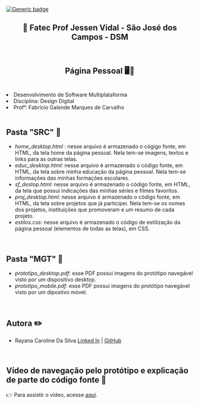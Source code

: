 [![Generic badge](https://img.shields.io/badge/STATUS%20DA%20PAGINA%20PESSOAL-EM%20DESENVOLVIMENTO-orange)](https://shields.io/)

<h2 text align="center"> 🏫 Fatec Prof Jessen Vidal - São José dos Campos - DSM</h2>
 
 <br>

<h2 text align="center">Página Pessoal 🖥️🧍</h2>

<br>

  <li> Desenvolvimento de Software Multiplataforma </li>
  <li> Disciplina: Design Digital</li>
  <li> Prof°. Fabrício Galende Marques de Carvalho</li>

<br>


## Pasta "SRC" 📁
* *home_desktop.html* : nesse arquivo é armazenado o cógigo fonte, em HTML, da tela home da página pessoal. Nela tem-se imagens, textos e links para as outras telas.</li>
* *educ_desktop.html*: nesse arquivo é armazenado o código fonte, em HTML, da tela sobre minha educação da página pessoal. Nela tem-se informações das minhas formações escolares.</a>
* *sf_destop.html*: nesse arquivo é armazenado o código fonte, em HTML, da tela que possui indicações das minhas séries e filmes favoritos.</a>
* *proj_desktop.html*: nesse arquivo é armazenado o código fonte, em HTML, da tela sobre projetos que já participei. Nela tem-se os nomes dos projetos, instituições que promoveram e um resumo de cada projeto.</a>
* *estilos.css*: nesse arquivo é armazenado o código de estilização da página pessoal (elementos de todas as telas), em CSS. 
<br />

##  Pasta "MGT" 📁
* *prototipo_desktop.pdf*: esse PDF possui imagens do protótipo navegável visto por um dispositivo desktop. 
* *prototipo_mobile.pdf*: esse PDF possui imagens do protótipo navegável visto por um dipostivo móvel. 
		
<br />

##  Autora ✏️

* Rayana Caroline Da Silva [Linked In](https://www.linkedin.com/in/rayana-silva-3a9292195/) | [GitHub](https://github.com/raysilva02)

<br />

## Vídeo de navegação pelo protótipo e explicação de parte do código fonte 🎥
👉 Para assistir o video, acesse [aqui](https://www.youtube.com/watch?v=VYAdvso08_M).

